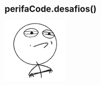# perifaCode.desafios()
<p align="center" style="width: 200px !important;">
    <img src="assets/img/challenge-accepted.jpg" alt="perifaCode Logo">
</p>
